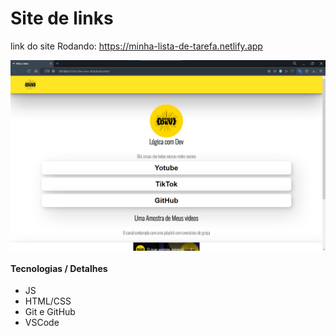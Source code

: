 # Site de links
link do site Rodando: https://minha-lista-de-tarefa.netlify.app
<p align="center" style="display: flex; align-items: flex-start; justify-content: center;">
  <img alt="versão 1.0 do projeto - Home" title="#lista" src="tela.png">
</p>  
 
 #### Tecnologias / Detalhes

- JS
- HTML/CSS
- Git e GitHub 
- VSCode
